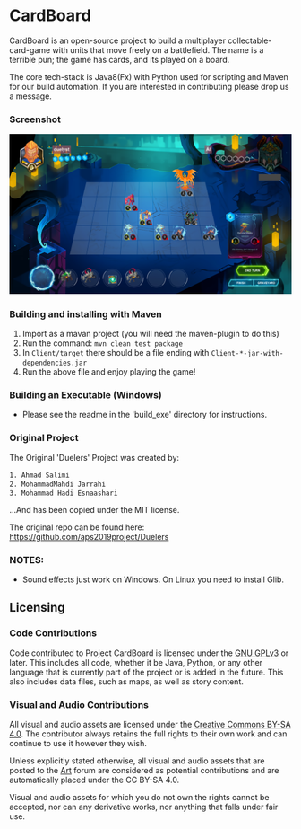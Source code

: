 # CardBoard

CardBoard is an open-source project to build a multiplayer collectable-card-game with units that move freely on a battlefield. 
The name is a terrible pun; the game has cards, and its played on a board.

The core tech-stack is Java8(Fx) with Python used for scripting and Maven for our build automation. If you are interested in contributing please drop us a message.

### Screenshot

![Gameplay Screenshot](promoScreenshot.png)

### Building and installing with Maven

1. Import as a mavan project (you will need the maven-plugin to do this)
2. Run the command: `mvn clean test package`
3. In `Client/target` there should be a file ending with `Client-*-jar-with-dependencies.jar` 
4. Run the above file and enjoy playing the game!

### Building an Executable (Windows)

* Please see the readme in the 'build_exe' directory for instructions.

### Original Project

The Original 'Duelers' Project was created by:

	1. Ahmad Salimi
	2. MohammadMahdi Jarrahi
	3. Mohammad Hadi Esnaashari

...And has been copied under the MIT license.

The original repo can be found here: https://github.com/aps2019project/Duelers

### NOTES:

* Sound effects just work on Windows. On Linux you need to install Glib.

## Licensing

### Code Contributions
Code contributed to Project CardBoard is licensed under the [GNU GPLv3](https://www.gnu.org/licenses/gpl-3.0.html) or later. This includes all code, whether it be Java, Python, or any other language that is currently part of the project or is added in the future. This also includes data files, such as maps, as well as story content.

### Visual and Audio Contributions
All visual and audio assets are licensed under the [Creative Commons BY-SA 4.0](https://creativecommons.org/licenses/by-sa/4.0/). The contributor always retains the full rights to their own work and can continue to use it however they wish.

Unless explicitly stated otherwise, all visual and audio assets that are posted to the [Art](https://projectcardboard.freeforums.net/board/14/art) forum are considered as potential contributions and are automatically placed under the CC BY-SA 4.0.

Visual and audio assets for which you do not own the rights cannot be accepted, nor can any derivative works, nor anything that falls under fair use.
